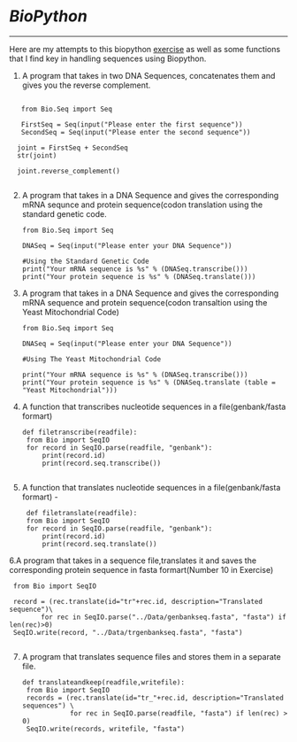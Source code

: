 # _BioPython_

---

Here are my attempts to this biopython [exercise](http://disi.unitn.it/~teso/courses/sciprog/python_biopython_exercises.html) as well as some functions that I
find key in handling sequences using Biopython.

1. A program that takes in two DNA Sequences, concatenates them and gives you the reverse complement.
```
   
   from Bio.Seq import Seq

   FirstSeq = Seq(input("Please enter the first sequence"))
   SecondSeq = Seq(input("Please enter the second sequence"))

  joint = FirstSeq + SecondSeq
  str(joint)

  joint.reverse_complement()
  
  ```
2. A program that takes in a DNA Sequence and gives the corresponding mRNA sequnce and protein sequence(codon translation using the
   standard genetic code.
   
   ```
   from Bio.Seq import Seq

   DNASeq = Seq(input("Please enter your DNA Sequence"))

   #Using the Standard Genetic Code
   print("Your mRNA sequence is %s" % (DNASeq.transcribe()))
   print("Your protein sequence is %s" % (DNASeq.translate()))
   
3. A program that takes in a DNA Sequence and gives the corresponding mRNA sequence and protein sequence(codon transaltion using the Yeast Mitochondrial Code)
   ```
   from Bio.Seq import Seq

   DNASeq = Seq(input("Please enter your DNA Sequence"))

   #Using The Yeast Mitochondrial Code

   print("Your mRNA sequence is %s" % (DNASeq.transcribe()))
   print("Your protein sequence is %s" % (DNASeq.translate (table = "Yeast Mitochondrial")))
   
4. A function that transcribes nucleotide sequences in a file(genbank/fasta formart)
   ```
   def filetranscribe(readfile):
    from Bio import SeqIO
    for record in SeqIO.parse(readfile, "genbank"):
        print(record.id)
        print(record.seq.transcribe())
        
5. A function that translates nucleotide sequences in a file(genbank/fasta formart) - 
   ```
    def filetranslate(readfile):
    from Bio import SeqIO
    for record in SeqIO.parse(readfile, "genbank"):
        print(record.id)
        print(record.seq.translate())
6.A program that takes in a sequence file,translates it and saves the corresponding protein sequence in fasta formart(Number 10 in Exercise)
  ```
   from Bio import SeqIO

   record = (rec.translate(id="tr"+rec.id, description="Translated sequence")\
          for rec in SeqIO.parse("../Data/genbankseq.fasta", "fasta") if len(rec)>0)
   SeqIO.write(record, "../Data/trgenbankseq.fasta", "fasta")
   
```
7. A program that translates sequence files and stores them in a separate file.
   ```
   def translateandkeep(readfile,writefile):
    from Bio import SeqIO
    records = (rec.translate(id="tr_"+rec.id, description="Translated sequences") \
               for rec in SeqIO.parse(readfile, "fasta") if len(rec) > 0)
    SeqIO.write(records, writefile, "fasta")
